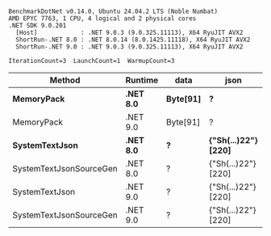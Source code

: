 ```

BenchmarkDotNet v0.14.0, Ubuntu 24.04.2 LTS (Noble Numbat)
AMD EPYC 7763, 1 CPU, 4 logical and 2 physical cores
.NET SDK 9.0.201
  [Host]            : .NET 9.0.3 (9.0.325.11113), X64 RyuJIT AVX2
  ShortRun-.NET 8.0 : .NET 8.0.14 (8.0.1425.11118), X64 RyuJIT AVX2
  ShortRun-.NET 9.0 : .NET 9.0.3 (9.0.325.11113), X64 RyuJIT AVX2

IterationCount=3  LaunchCount=1  WarmupCount=3  

```
| Method                  | Runtime  | data     | json                | Mean        | Error      | StdDev    | Min         | Max         | Gen0   | Allocated |
|------------------------ |--------- |--------- |-------------------- |------------:|-----------:|----------:|------------:|------------:|-------:|----------:|
| **MemoryPack**              | **.NET 8.0** | **Byte[91]** | **?**                   |    **70.21 ns** |   **6.545 ns** |  **0.359 ns** |    **69.96 ns** |    **70.62 ns** | **0.0100** |     **168 B** |
| MemoryPack              | .NET 9.0 | Byte[91] | ?                   |    62.72 ns |   6.495 ns |  0.356 ns |    62.33 ns |    63.03 ns | 0.0100 |     168 B |
| **SystemTextJson**          | **.NET 8.0** | **?**        | **{&quot;Sh(...)22&quot;} [220]** | **1,173.92 ns** |  **83.392 ns** |  **4.571 ns** | **1,169.37 ns** | **1,178.51 ns** | **0.0095** |     **168 B** |
| SystemTextJsonSourceGen | .NET 8.0 | ?        | {&quot;Sh(...)22&quot;} [220] | 1,118.00 ns |  26.082 ns |  1.430 ns | 1,116.55 ns | 1,119.41 ns | 0.0095 |     168 B |
| SystemTextJson          | .NET 9.0 | ?        | {&quot;Sh(...)22&quot;} [220] | 1,142.77 ns | 331.319 ns | 18.161 ns | 1,131.33 ns | 1,163.71 ns | 0.0095 |     168 B |
| SystemTextJsonSourceGen | .NET 9.0 | ?        | {&quot;Sh(...)22&quot;} [220] | 1,104.71 ns |  37.171 ns |  2.037 ns | 1,103.16 ns | 1,107.02 ns | 0.0095 |     168 B |
